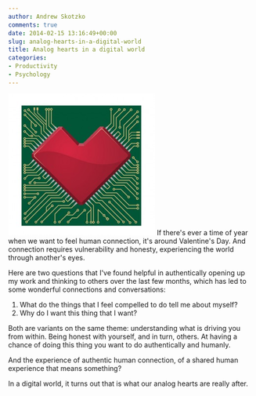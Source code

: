 ```yaml
---
author: Andrew Skotzko
comments: true
date: 2014-02-15 13:16:49+00:00
slug: analog-hearts-in-a-digital-world
title: Analog hearts in a digital world
categories:
- Productivity
- Psychology
---
```


<img class="center img-center" src="/images/2014/02/digital_heart-300x289.jpg" alt="">
If there's ever a time of year when we want to feel human connection, it's around Valentine's Day. And connection requires vulnerability and honesty, experiencing the world through another's eyes.

Here are two questions that I've found helpful in authentically opening up my work and thinking to others over the last few months, which has led to some wonderful connections and conversations:

  1. What do the things that I feel compelled to do tell me about myself?
  1. Why do I want this thing that I want?

Both are variants on the same theme: understanding what is driving you from within. Being honest with yourself, and in turn, others. At having a chance of doing this thing you want to do authentically and humanly.

And the experience of authentic human connection, of a shared human experience that means something?

In a digital world, it turns out that is what our analog hearts are really after.
